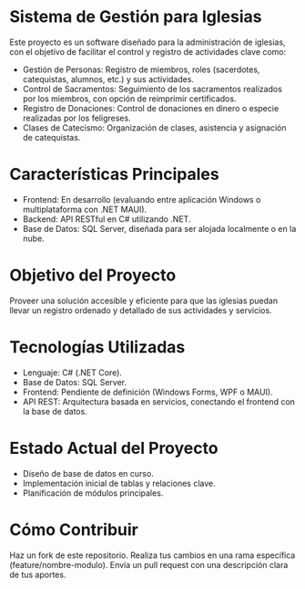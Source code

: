 # Sistema de Gestión para Iglesias

Este proyecto es un software diseñado para la administración de iglesias, con el objetivo de facilitar el control y registro de actividades clave como:

* Gestión de Personas: Registro de miembros, roles (sacerdotes, catequistas, alumnos, etc.) y sus actividades.
* Control de Sacramentos: Seguimiento de los sacramentos realizados por los miembros, con opción de reimprimir certificados.
* Registro de Donaciones: Control de donaciones en dinero o especie realizadas por los feligreses.
* Clases de Catecismo: Organización de clases, asistencia y asignación de catequistas.

# Características Principales
* Frontend: En desarrollo (evaluando entre aplicación Windows o multiplataforma con .NET MAUI).
* Backend: API RESTful en C# utilizando .NET.
* Base de Datos: SQL Server, diseñada para ser alojada localmente o en la nube.

# Objetivo del Proyecto
Proveer una solución accesible y eficiente para que las iglesias puedan llevar un registro ordenado y detallado de sus actividades y servicios.

# Tecnologías Utilizadas
* Lenguaje: C# (.NET Core).
* Base de Datos: SQL Server.
* Frontend: Pendiente de definición (Windows Forms, WPF o MAUI).
* API REST: Arquitectura basada en servicios, conectando el frontend con la base de datos.

# Estado Actual del Proyecto
* Diseño de base de datos en curso.
* Implementación inicial de tablas y relaciones clave.
* Planificación de módulos principales.

# Cómo Contribuir
Haz un fork de este repositorio.
Realiza tus cambios en una rama específica (feature/nombre-modulo).
Envía un pull request con una descripción clara de tus aportes.
